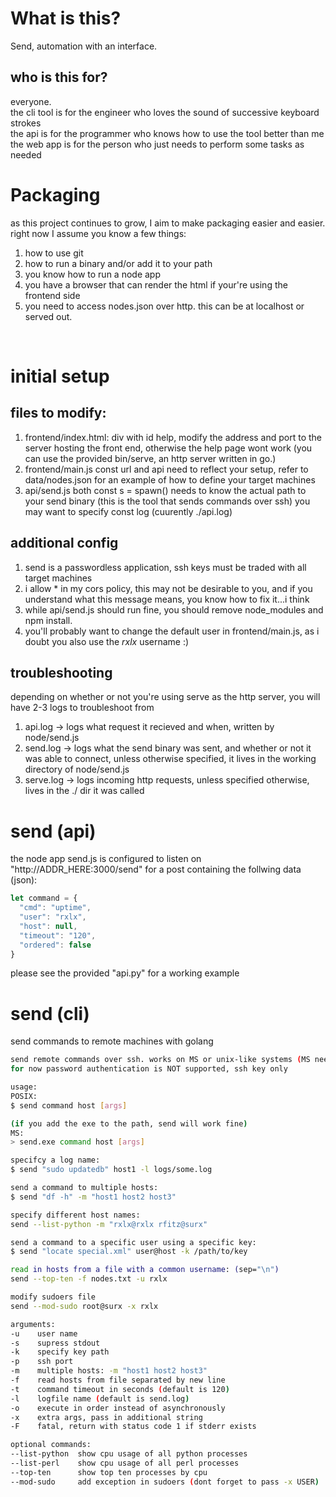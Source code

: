 # What is this?
Send, automation with an interface.

## who is this for?
everyone.
<br>
the cli tool is for the engineer who loves the sound of successive keyboard strokes
<br>
the api is for the programmer who knows how to use the tool better than me
<br>
the web app is for the person who just needs to perform some tasks as needed

# Packaging
as this project continues to grow, I aim to make packaging easier and easier. right now I assume you know a few things:
<br>
1. how to use git
2. how to run a binary and/or add it to your path
3. you know how to run a node app
4. you have a browser that can render the html if your're using the frontend side
5. you need to access nodes.json over http. this can be at localhost or served out.
<br>

# initial setup
## files to modify:
1. frontend/index.html:
div with id help, modify the address and port to the server hosting the front end, otherwise the help page wont work (you can use the provided bin/serve, an http server written in go.)
2. frontend/main.js
const url and api need to reflect your setup, refer to data/nodes.json for an example of how to define your target machines
3. api/send.js
both const s = spawn() needs to know the actual path to your send binary (this is the tool that sends commands over ssh)
you may want to specify const log (cuurently ./api.log)

## additional config
1. send is a passwordless application, ssh keys must be traded with all target machines
2. i allow * in my cors policy, this may not be desirable to you, and if you understand what this message means, you know how to fix it...i think
3. while api/send.js should run fine, you should remove node_modules and npm install.
4. you'll probably want to change the default user in frontend/main.js, as i doubt you also use the *rxlx* username :)

## troubleshooting
depending on whether or not you're using serve as the http server, you will have 2-3 logs to troubleshoot from
1. api.log -> logs what request it recieved and when, written by node/send.js
2. send.log -> logs what the send binary was sent, and whether or not it was able to connect, unless otherwise specified, it lives in the working directory of node/send.js
3. serve.log -> logs incoming http requests, unless specified otherwise, lives in the ./ dir it was called

# send (api)
the node app send.js is configured to listen on "http://ADDR_HERE:3000/send" for a post containing the follwing data (json):
```javascript
let command = {
  "cmd": "uptime",
  "user": "rxlx",
  "host": null,
  "timeout": "120",
  "ordered": false
}
```
please see the provided "api.py" for a working example
<br>

# send (cli)
send commands to remote machines with golang
```bash
send remote commands over ssh. works on MS or unix-like systems (MS needs to be compiled on an actual MS machine)
for now password authentication is NOT supported, ssh key only

usage:
POSIX:
$ send command host [args]

(if you add the exe to the path, send will work fine)
MS:
> send.exe command host [args]

specifcy a log name:
$ send "sudo updatedb" host1 -l logs/some.log

send a command to multiple hosts:
$ send "df -h" -m "host1 host2 host3"

specify different host names:
send --list-python -m "rxlx@rxlx rfitz@surx"

send a command to a specific user using a specific key:
$ send "locate special.xml" user@host -k /path/to/key

read in hosts from a file with a common username: (sep="\n")
send --top-ten -f nodes.txt -u rxlx

modify sudoers file
send --mod-sudo root@surx -x rxlx

arguments:
-u    user name
-s    supress stdout
-k    specify key path
-p    ssh port
-m    multiple hosts: -m "host1 host2 host3"
-f    read hosts from file separated by new line
-t    command timeout in seconds (default is 120)
-l    logfile name (default is send.log)
-o    execute in order instead of asynchronously
-x    extra args, pass in additional string
-F    fatal, return with status code 1 if stderr exists

optional commands:
--list-python  show cpu usage of all python processes
--list-perl    show cpu usage of all perl processes
--top-ten      show top ten processes by cpu
--mod-sudo     add exception in sudoers (dont forget to pass -x USER)
```
